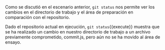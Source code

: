 Como se discutió en el escenario anterior, `git status` nos permite ver los cambios en el directorio de trabajo y el área de preparación en comparación con el repositorio.  

Dado el repositorio actual en ejecución, `git status`{{execute}} muestra que se ha realizado un cambio en nuestro directorio de trabajo a un archivo previamente comprometido, commit.js, pero aún no se ha movido al área de ensayo.
